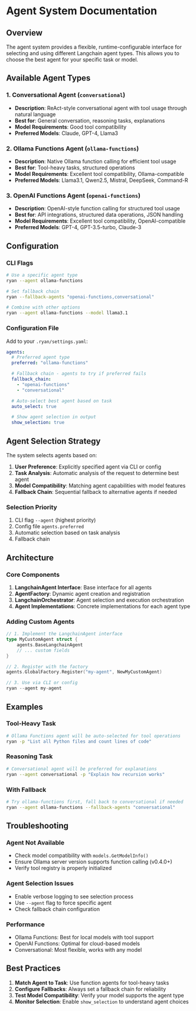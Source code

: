 # Agent System Documentation

## Overview

The agent system provides a flexible, runtime-configurable interface for selecting and using different Langchain agent types. This allows you to choose the best agent for your specific task or model.

## Available Agent Types

### 1. Conversational Agent (`conversational`)
- **Description**: ReAct-style conversational agent with tool usage through natural language
- **Best for**: General conversation, reasoning tasks, explanations
- **Model Requirements**: Good tool compatibility
- **Preferred Models**: Claude, GPT-4, Llama3

### 2. Ollama Functions Agent (`ollama-functions`)
- **Description**: Native Ollama function calling for efficient tool usage
- **Best for**: Tool-heavy tasks, structured operations
- **Model Requirements**: Excellent tool compatibility, Ollama-compatible
- **Preferred Models**: Llama3.1, Qwen2.5, Mistral, DeepSeek, Command-R

### 3. OpenAI Functions Agent (`openai-functions`)
- **Description**: OpenAI-style function calling for structured tool usage
- **Best for**: API integrations, structured data operations, JSON handling
- **Model Requirements**: Excellent tool compatibility, OpenAI-compatible
- **Preferred Models**: GPT-4, GPT-3.5-turbo, Claude-3

## Configuration

### CLI Flags

```bash
# Use a specific agent type
ryan --agent ollama-functions

# Set fallback chain
ryan --fallback-agents "openai-functions,conversational"

# Combine with other options
ryan --agent ollama-functions --model llama3.1
```

### Configuration File

Add to your `.ryan/settings.yaml`:

```yaml
agents:
  # Preferred agent type
  preferred: "ollama-functions"

  # Fallback chain - agents to try if preferred fails
  fallback_chain:
    - "openai-functions"
    - "conversational"

  # Auto-select best agent based on task
  auto_select: true

  # Show agent selection in output
  show_selection: true
```

## Agent Selection Strategy

The system selects agents based on:

1. **User Preference**: Explicitly specified agent via CLI or config
2. **Task Analysis**: Automatic analysis of the request to determine best agent
3. **Model Compatibility**: Matching agent capabilities with model features
4. **Fallback Chain**: Sequential fallback to alternative agents if needed

### Selection Priority

1. CLI flag `--agent` (highest priority)
2. Config file `agents.preferred`
3. Automatic selection based on task analysis
4. Fallback chain

## Architecture

### Core Components

1. **LangchainAgent Interface**: Base interface for all agents
2. **AgentFactory**: Dynamic agent creation and registration
3. **LangchainOrchestrator**: Agent selection and execution orchestration
4. **Agent Implementations**: Concrete implementations for each agent type

### Adding Custom Agents

```go
// 1. Implement the LangchainAgent interface
type MyCustomAgent struct {
    agents.BaseLangchainAgent
    // ... custom fields
}

// 2. Register with the factory
agents.GlobalFactory.Register("my-agent", NewMyCustomAgent)

// 3. Use via CLI or config
ryan --agent my-agent
```

## Examples

### Tool-Heavy Task
```bash
# Ollama Functions agent will be auto-selected for tool operations
ryan -p "List all Python files and count lines of code"
```

### Reasoning Task
```bash
# Conversational agent will be preferred for explanations
ryan --agent conversational -p "Explain how recursion works"
```

### With Fallback
```bash
# Try ollama-functions first, fall back to conversational if needed
ryan --agent ollama-functions --fallback-agents "conversational"
```

## Troubleshooting

### Agent Not Available
- Check model compatibility with `models.GetModelInfo()`
- Ensure Ollama server version supports function calling (v0.4.0+)
- Verify tool registry is properly initialized

### Agent Selection Issues
- Enable verbose logging to see selection process
- Use `--agent` flag to force specific agent
- Check fallback chain configuration

### Performance
- Ollama Functions: Best for local models with tool support
- OpenAI Functions: Optimal for cloud-based models
- Conversational: Most flexible, works with any model

## Best Practices

1. **Match Agent to Task**: Use function agents for tool-heavy tasks
2. **Configure Fallbacks**: Always set a fallback chain for reliability
3. **Test Model Compatibility**: Verify your model supports the agent type
4. **Monitor Selection**: Enable `show_selection` to understand agent choices
